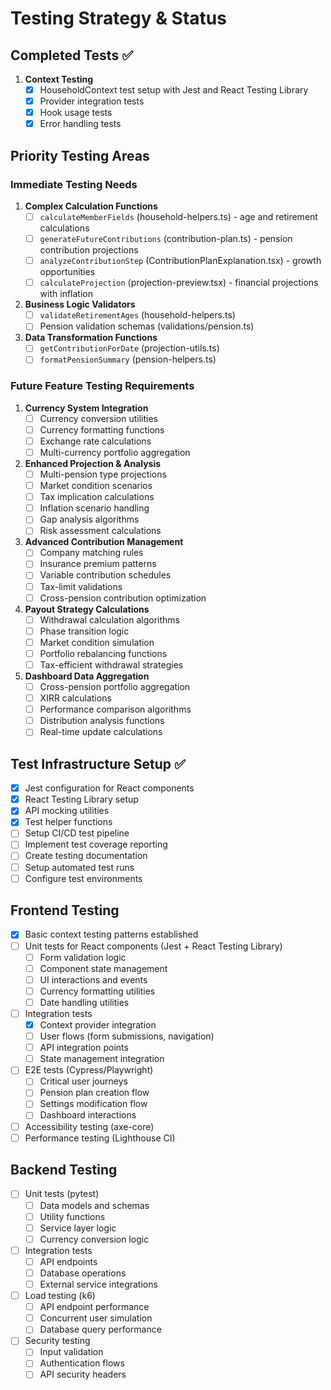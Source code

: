 # Testing Strategy & Status

## Completed Tests ✅
1. **Context Testing**
   - [x] HouseholdContext test setup with Jest and React Testing Library
   - [x] Provider integration tests
   - [x] Hook usage tests
   - [x] Error handling tests

## Priority Testing Areas

### Immediate Testing Needs
1. **Complex Calculation Functions**
   - [ ] `calculateMemberFields` (household-helpers.ts) - age and retirement calculations
   - [ ] `generateFutureContributions` (contribution-plan.ts) - pension contribution projections
   - [ ] `analyzeContributionStep` (ContributionPlanExplanation.tsx) - growth opportunities
   - [ ] `calculateProjection` (projection-preview.tsx) - financial projections with inflation

2. **Business Logic Validators**
   - [ ] `validateRetirementAges` (household-helpers.ts)
   - [ ] Pension validation schemas (validations/pension.ts)

3. **Data Transformation Functions**
   - [ ] `getContributionForDate` (projection-utils.ts)
   - [ ] `formatPensionSummary` (pension-helpers.ts)

### Future Feature Testing Requirements
1. **Currency System Integration**
   - [ ] Currency conversion utilities
   - [ ] Currency formatting functions
   - [ ] Exchange rate calculations
   - [ ] Multi-currency portfolio aggregation

2. **Enhanced Projection & Analysis**
   - [ ] Multi-pension type projections
   - [ ] Market condition scenarios
   - [ ] Tax implication calculations
   - [ ] Inflation scenario handling
   - [ ] Gap analysis algorithms
   - [ ] Risk assessment calculations

3. **Advanced Contribution Management**
   - [ ] Company matching rules
   - [ ] Insurance premium patterns
   - [ ] Variable contribution schedules
   - [ ] Tax-limit validations
   - [ ] Cross-pension contribution optimization

4. **Payout Strategy Calculations**
   - [ ] Withdrawal calculation algorithms
   - [ ] Phase transition logic
   - [ ] Market condition simulation
   - [ ] Portfolio rebalancing functions
   - [ ] Tax-efficient withdrawal strategies

5. **Dashboard Data Aggregation**
   - [ ] Cross-pension portfolio aggregation
   - [ ] XIRR calculations
   - [ ] Performance comparison algorithms
   - [ ] Distribution analysis functions
   - [ ] Real-time update calculations

## Test Infrastructure Setup ✅
- [x] Jest configuration for React components
- [x] React Testing Library setup
- [x] API mocking utilities
- [x] Test helper functions
- [ ] Setup CI/CD test pipeline
- [ ] Implement test coverage reporting
- [ ] Create testing documentation
- [ ] Setup automated test runs
- [ ] Configure test environments

## Frontend Testing
- [x] Basic context testing patterns established
- [ ] Unit tests for React components (Jest + React Testing Library)
  - [ ] Form validation logic
  - [ ] Component state management
  - [ ] UI interactions and events
  - [ ] Currency formatting utilities
  - [ ] Date handling utilities
- [ ] Integration tests
  - [x] Context provider integration
  - [ ] User flows (form submissions, navigation)
  - [ ] API integration points
  - [ ] State management integration
- [ ] E2E tests (Cypress/Playwright)
  - [ ] Critical user journeys
  - [ ] Pension plan creation flow
  - [ ] Settings modification flow
  - [ ] Dashboard interactions
- [ ] Accessibility testing (axe-core)
- [ ] Performance testing (Lighthouse CI)

## Backend Testing
- [ ] Unit tests (pytest)
  - [ ] Data models and schemas
  - [ ] Utility functions
  - [ ] Service layer logic
  - [ ] Currency conversion logic
- [ ] Integration tests
  - [ ] API endpoints
  - [ ] Database operations
  - [ ] External service integrations
- [ ] Load testing (k6)
  - [ ] API endpoint performance
  - [ ] Concurrent user simulation
  - [ ] Database query performance
- [ ] Security testing
  - [ ] Input validation
  - [ ] Authentication flows
  - [ ] API security headers 